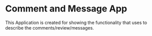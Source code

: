 # Comment and Message App

This Application is created for showing the functionality that uses to describe the comments/review/messages.
